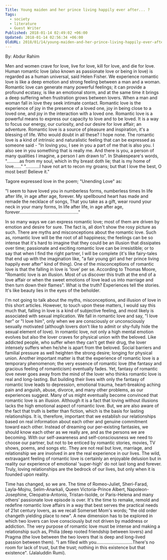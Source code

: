 ```yaml
---
Title: Young maiden and her prince living happily ever after... ?
Tags:
  - society
  - literature
  - Guest Writer
Published: 2018-01-14 02:49:02 +06:00
Updated: 2018-01-14 02:56:34 +06:00
OldURL: 2018/01/14/young-maiden-and-her-prince-living-happily-ever-after/
---
```


By: Abdur Rahim

Men and women crave for love, live for love, kill for love, and die for love. Human romantic love (also known as passionate love or being in love) is regarded as a human universal, said Helen Fisher. We experience romantic love is like a deep emotion and strong feeling between a man and a woman. Romantic love can generate many powerful feelings; it can provide a profound ecstasy, is like an emotional storm, and at the same time it brings a deep suffering when frustration grows between lovers. When a man and woman fall in love they seek intimate contact. Romantic love is the experience of joy in the presence of a loved one, joy in being close to a loved one, and joy in the interaction with a loved one. Romantic love is a powerful means to express our capacity to love and to be loved. It is a way to focus our energy, our curiosity, and our desire for love affair; an adventure. Romantic love is a source of pleasure and inspiration, it's a blessing of life. Who would doubt in all these? I hope none. The romantic love is a kind of intrinsic and naturalistic feeling that can be expressed as someone said - "In loving you, I see in you a part of me that is also you. I also see in you something that is really me. And there is you, a person of many qualities I imagine, a person I am drawn to". In Shakespeare's words, "...…....as from my soul, which in thy breast doth lie; that is my home of love......" "…........I have not art to recon my groans; but that I love the best, O most best! Believe it."

Tagore expressed love in the poem; "Unending Love" as:

"I seem to have loved you in numberless forms, numberless times
In life after life, in age after age, forever.
My spellbound heart has made and remade the necklace of songs,
That you take as a gift, wear round your neck in your many forms,
In life after life, in age after age, forever..............................................."

In so many ways we can express romantic love; most of them are driven by emotion and desire for sure. The fact is, all don't show the rosy picture as such. There are myths and misconceptions about the romantic love. Such as, romantic love will be the root of all happiness; the feelings can be so intense that it's hard to imagine that they could be an illusion that dissipates over time; passionate and exciting romantic love can be irresistible; or to say that when I find the right partner, I will be complete (it's like fairy-tales that end up with the imagination like, "a fair young girl and her prince living happily ever after" kind of thing). One of the misconceptions of romantic love is that the falling in love is 'love' per se. According to Thomas Moore, "Romantic love is an illusion. Most of us discover this truth at the end of a love affair or when the sweet emotions of love lead us into marriage and then turn down their flames". What is the truth? Experiences tell the stories. It's like beauty lies in the eyes of the beholder.

I'm not going to talk about the myths, misconceptions, and illusion of love in this short articles. However, to touch upon these matters, I would say this much that, falling in love is a kind of subjective feeling, and most likely is associated with sexual implication. We fall in romantic love and say, "I love her" or "I love him", only when we are consciously or unconsciously sexually motivated (although lovers don't like to admit or shy-fully hide the sexual element of love). In romantic love, not only a high mental emotion evolves but also the lover craves for physical union with the beloved. Like addicted people, who suffer when they can't get their drug, the lover intensely suffers when he/she is apart from the beloved. Social barriers and familial pressure as well heighten the strong desire; longing for physical union. Another important matter is that the experience of romantic love is a temporary phenomenon; the very essence of romantic love (the fantasy and gracious feeling of romanticism) eventually fades. Yet, fantasy of romantic love never goes away from the mind of the lover who thinks romantic love is real and long-lasting. But building their lives with only the fantasy of romantic love leads to depression, emotional trauma, heart-breaking aching pain and anguish, abuse, divorce, and many other problems, as our experiences suggest. Many of us might eventually become convinced that romantic love is an illusion. Although it is a fact that loving without illusions lacks the high emotional aspect of romantic love. But, we are also aware of the fact that truth is better than fiction, which is the basis for lasting relationships. It is, therefore, important that we establish our relationships based on real information about each other and genuine commitment toward each other. Instead of dreaming our per-existing fantasies, we should know each other as we really are, and as the persons we are becoming. With our self-awareness and self-consciousness we need to choose our partner, but not to be enticed by romantic stories, movies, TV shows, poems, and songs etc. They are not real but love, marriage, and relationship we are involved in are the real experience in our lives. The wild, extravagant feeling of romantic love is certainly an enjoyable delusion but in reality our experience of emotional 'super-high' do not last long and forever. Truly, loving relationships are the bedrock of our lives, but only when it is founded upon reality.

Time has changed, so we are. The time of Romeo-Juliet, Sheri-Farad, Layla-Mojnu, Selim-Anarkali, Queen Victoria-Prince Albert, Napoleon-Josephine, Cleopatra-Antonio, Tristan-Isolde, or Paris-Helena and many others' passionate love episode is over. It's the time to remake, remold and redefine romantic love affairs in a way that best serves the practical needs of 21st century lovers, as we recall Somerset Mom's words; "the old order changeth yielding place to new". A new dimension has to be explored in which two lovers can love consciously but not driven by maddness or addiction. The very purpose of romantic love must be intense and making a relationship such as, Philia (deep rooted friendship between lovers) and Pragma (the love between the two lovers that is deep and long-lived passion between them). "I am filled with you.............................There's no room for lack of trust, but the trust; nothing in this existence but that existence". (Jalaluddin Rumi).
